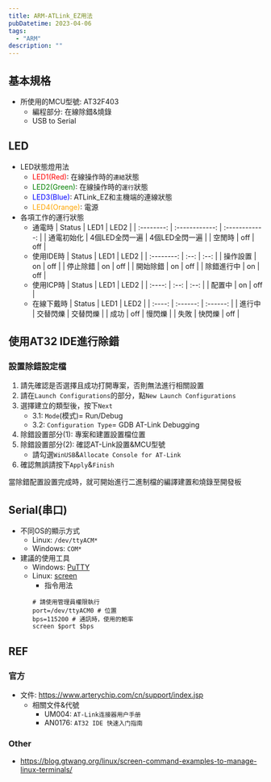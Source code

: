 ```yaml
---
title: ARM-ATLink_EZ用法
pubDatetime: 2023-04-06
tags:
  - "ARM"
description: ""
---
```


## 基本規格

- 所使用的MCU型號: AT32F403
  - 編程部分: 在線除錯&燒錄
  - USB to Serial

## LED

- LED狀態燈用法
  - <font color=red>LED1(Red)</font>: 在線操作時的`連結`狀態
  - <font color=green>LED2(Green)</font>: 在線操作時的`運行`狀態
  - <font color=blue>LED3(Blue)</font>: ATLink_EZ和主機端的連線狀態
  - <font color=orange>LED4(Orange)</font>: 電源
- 各項工作的運行狀態
  - 通電時
    | Status | LED1 | LED2 |
    | :--------: | :------------: | :------------: |
    | 通電初始化 | 4個LED全閃一遍 | 4個LED全閃一遍 |
    | 空閒時 | off | off |
  - 使用IDE時
    | Status | LED1 | LED2 |
    | :--------: | :--: | :--: |
    | 操作設置 | on | off |
    | 停止除錯 | on | off |
    | 開始除錯 | on | off |
    | 除錯進行中 | on | off |
  - 使用ICP時
    | Status | LED1 | LED2 |
    | :----: | :--: | :--: |
    | 配置中 | on | off |
  - 在線下戴時
    | Status | LED1 | LED2 |
    | :----: | :------: | :------: |
    | 進行中 | 交替閃爍 | 交替閃爍 |
    | 成功 | off | 慢閃爍 |
    | 失敗 | 快閃爍 | off |

## 使用AT32 IDE進行除錯

### 設置除錯設定檔

1. 請先確認是否選擇且成功打開專案，否則無法進行相關設置
2. 請在`Launch Configurations`的部分，點`New Launch Configurations`
3. 選擇建立的類型後，按下`Next`
   - 3.1: `Mode`(模式)= Run/Debug
   - 3.2: `Configuration Type`= GDB AT-Link Debugging
4. 除錯設置部分(1): 專案和建置設置檔位置
5. 除錯設置部分(2): 確認AT-Link設置&MCU型號
   - 請勾選`WinUSB`&`Allocate Console for AT-Link`
6. 確認無誤請按下`Apply`&`Finish`

當除錯配置設置完成時，就可開始進行二進制檔的編譯建置和燒錄至開發板

## Serial(串口)

- 不同OS的顯示方式
  - Linux: `/dev/ttyACM*`
  - Windows: `COM*`
- 建議的使用工具
  - Windows: [PuTTY](https://www.putty.org/)
  - Linux: [screen](https://linux.die.net/man/1/screen)
    - 指令用法
    ```bash=
    # 請使用管理員權限執行
    port=/dev/ttyACM0 # 位置
    bps=115200 # 通訊時，使用的鮑率
    screen $port $bps
    ```

## REF

### 官方

- 文件: https://www.arterychip.com/cn/support/index.jsp
  - 相關文件&代號
    - UM004: `AT-Link连接器用户手册`
    - AN0176: `AT32 IDE 快速入门指南`

### Other

- https://blog.gtwang.org/linux/screen-command-examples-to-manage-linux-terminals/
